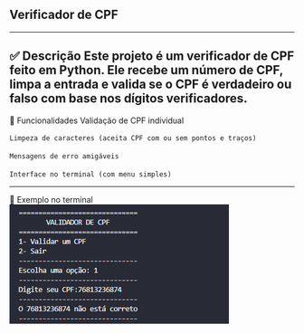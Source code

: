 ## Verificador de CPF
---

✅ Descrição
    Este projeto é um verificador de CPF feito em Python. Ele recebe um número de CPF, limpa a entrada e valida se o CPF é verdadeiro ou falso com base nos dígitos verificadores.
---

📌 Funcionalidades
    Validação de CPF individual

    Limpeza de caracteres (aceita CPF com ou sem pontos e traços)

    Mensagens de erro amigáveis

    Interface no terminal (com menu simples)
---

📸 Exemplo no terminal
![Exemplo](print.png)